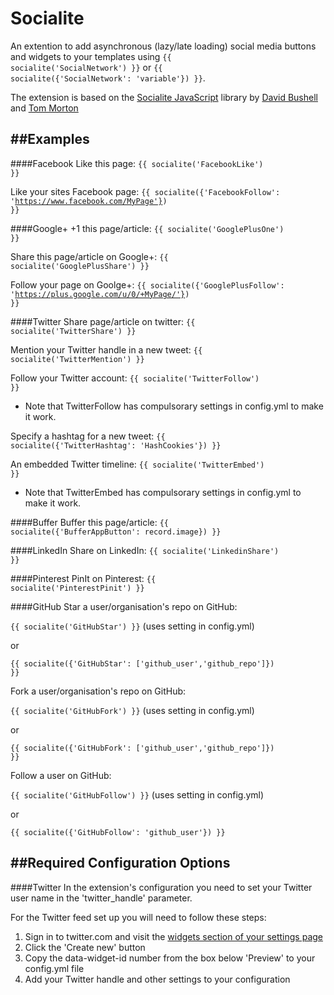 Socialite
====================

An extention to add asynchronous (lazy/late loading) social media buttons and 
widgets to your templates using <code>{{ socialite('SocialNetwork') }}</code> 
or <code>{{ socialite({'SocialNetwork': 'variable'}) }}</code>.

The extension is based on the [Socialite JavaScript](https://github.com/tmort/Socialite) 
library by [David Bushell](http://dbushell.com) and [Tom Morton](http://twmorton.com)

##Examples
----------

####Facebook
Like this page: <code>{{ socialite('FacebookLike') }}</code>

Like your sites Facebook page: <code>{{ socialite({'FacebookFollow': 'https://www.facebook.com/MyPage'}) }}</code>

####Google+
+1 this page/article: <code>{{ socialite('GooglePlusOne') }}</code>

Share this page/article on Google+: <code>{{ socialite('GooglePlusShare') }}</code>

Follow your page on Goolge+: <code>{{ socialite({'GooglePlusFollow': 'https://plus.google.com/u/0/+MyPage/'}) }}</code>

####Twitter
Share page/article on twitter: <code>{{ socialite('TwitterShare') }}</code>

Mention your Twitter handle in a new tweet: <code>{{ socialite('TwitterMention') }}</code>

Follow your Twitter account: <code>{{ socialite('TwitterFollow') }}</code>
- Note that TwitterFollow has compulsorary settings in config.yml to make it work.

Specify a hashtag for a new tweet: <code>{{ socialite({'TwitterHashtag': 'HashCookies'}) }}</code>

An embedded Twitter timeline: <code>{{ socialite('TwitterEmbed') }}</code>
- Note that TwitterEmbed has compulsorary settings in config.yml to make it work.

####Buffer
Buffer this page/article: <code>{{ socialite({'BufferAppButton': record.image}) }}</code>

####LinkedIn
Share on LinkedIn: <code>{{ socialite('LinkedinShare') }}</code>

####Pinterest
PinIt on Pinterest: <code>{{ socialite('PinterestPinit') }}</code>

####GitHub
Star a user/organisation's repo on GitHub:

<code>{{ socialite('GitHubStar') }}</code> (uses setting in config.yml)

or

<code>{{ socialite({'GitHubStar': ['github_user','github_repo']}) }}</code>

Fork a user/organisation's repo on GitHub:

<code>{{ socialite('GitHubFork') }}</code> (uses setting in config.yml)

or

<code>{{ socialite({'GitHubFork': ['github_user','github_repo']}) }}</code>

Follow a user on GitHub:

<code>{{ socialite('GitHubFollow') }}</code> (uses setting in config.yml)

or

<code>{{ socialite({'GitHubFollow': 'github_user'}) }}</code>


##Required Configuration Options
--------------------------------

####Twitter
In the extension's configuration you need to set your Twitter user name in the 
'twitter_handle' parameter.

For the Twitter feed set up you will need to follow these steps:
  1. Sign in to twitter.com and visit the [widgets section of your settings page](https://twitter.com/settings/widgets)
  2. Click the 'Create new' button 
  3. Copy the data-widget-id number from the box below 'Preview' to your config.yml file
  4. Add your Twitter handle and other settings to your configuration 
  

